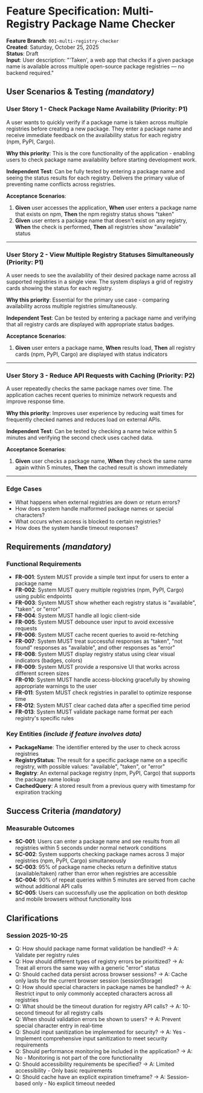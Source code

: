 # Feature Specification: Multi-Registry Package Name Checker

**Feature Branch**: `001-multi-registry-checker`  
**Created**: Saturday, October 25, 2025  
**Status**: Draft  
**Input**: User description: "'Taken', a web app that checks if a given package name is available across multiple open-source package registries — no backend required."

## User Scenarios & Testing *(mandatory)*

### User Story 1 - Check Package Name Availability (Priority: P1)

A user wants to quickly verify if a package name is taken across multiple registries before creating a new package. They enter a package name and receive immediate feedback on the availability status for each registry (npm, PyPI, Cargo).

**Why this priority**: This is the core functionality of the application - enabling users to check package name availability before starting development work.

**Independent Test**: Can be fully tested by entering a package name and seeing the status results for each registry. Delivers the primary value of preventing name conflicts across registries.

**Acceptance Scenarios**:

1. **Given** user accesses the application, **When** user enters a package name that exists on npm, **Then** the npm registry status shows "taken"
2. **Given** user enters a package name that doesn't exist on any registry, **When** the check is performed, **Then** all registries show "available" status

---

### User Story 2 - View Multiple Registry Statuses Simultaneously (Priority: P1)

A user needs to see the availability of their desired package name across all supported registries in a single view. The system displays a grid of registry cards showing the status for each registry.

**Why this priority**: Essential for the primary use case - comparing availability across multiple registries simultaneously.

**Independent Test**: Can be tested by entering a package name and verifying that all registry cards are displayed with appropriate status badges.

**Acceptance Scenarios**:

1. **Given** user enters a package name, **When** results load, **Then** all registry cards (npm, PyPI, Cargo) are displayed with status indicators

---

### User Story 3 - Reduce API Requests with Caching (Priority: P2)

A user repeatedly checks the same package names over time. The application caches recent queries to minimize network requests and improve response time.

**Why this priority**: Improves user experience by reducing wait times for frequently checked names and reduces load on external APIs.

**Independent Test**: Can be tested by checking a name twice within 5 minutes and verifying the second check uses cached data.

**Acceptance Scenarios**:

1. **Given** user checks a package name, **When** they check the same name again within 5 minutes, **Then** the cached result is shown immediately

---

### Edge Cases

- What happens when external registries are down or return errors?
- How does system handle malformed package names or special characters?
- What occurs when access is blocked to certain registries?
- How does the system handle timeout responses?

## Requirements *(mandatory)*

### Functional Requirements

- **FR-001**: System MUST provide a simple text input for users to enter a package name
- **FR-002**: System MUST query multiple registries (npm, PyPI, Cargo) using public endpoints
- **FR-003**: System MUST show whether each registry status is "available", "taken", or "error"
- **FR-004**: System MUST handle all logic client-side
- **FR-005**: System MUST debounce user input to avoid excessive requests
- **FR-006**: System MUST cache recent queries to avoid re-fetching 
- **FR-007**: System MUST treat successful responses as "taken", "not found" responses as "available", and other responses as "error"
- **FR-008**: System MUST display registry status using clear visual indicators (badges, colors)
- **FR-009**: System MUST provide a responsive UI that works across different screen sizes
- **FR-010**: System MUST handle access-blocking gracefully by showing appropriate warnings to the user
- **FR-011**: System MUST check registries in parallel to optimize response time
- **FR-012**: System MUST clear cached data after a specified time period
- **FR-013**: System MUST validate package name format per each registry's specific rules

### Key Entities *(include if feature involves data)*

- **PackageName**: The identifier entered by the user to check across registries
- **RegistryStatus**: The result for a specific package name on a specific registry, with possible values: "available", "taken", or "error"
- **Registry**: An external package registry (npm, PyPI, Cargo) that supports the package name lookup
- **CachedQuery**: A stored result from a previous query with timestamp for expiration tracking

## Success Criteria *(mandatory)*

### Measurable Outcomes

- **SC-001**: Users can enter a package name and see results from all registries within 5 seconds under normal network conditions
- **SC-002**: System supports checking package names across 3 major registries (npm, PyPI, Cargo) simultaneously
- **SC-003**: 95% of package name checks return a definitive status (available/taken) rather than error when registries are accessible
- **SC-004**: 90% of repeat queries within 5 minutes are served from cache without additional API calls
- **SC-005**: Users can successfully use the application on both desktop and mobile browsers without functionality loss

## Clarifications

### Session 2025-10-25

- Q: How should package name format validation be handled? → A: Validate per registry rules
- Q: How should different types of registry errors be prioritized? → A: Treat all errors the same way with a generic "error" status
- Q: Should cached data persist across browser sessions? → A: Cache only lasts for the current browser session (sessionStorage)
- Q: How should special characters in package names be handled? → A: Restrict input to only commonly accepted characters across all registries
- Q: What should be the timeout duration for registry API calls? → A: 10-second timeout for all registry calls
- Q: When should validation errors be shown to users? → A: Prevent special character entry in real-time
- Q: Should input sanitization be implemented for security? → A: Yes - Implement comprehensive input sanitization to meet security requirements
- Q: Should performance monitoring be included in the application? → A: No - Monitoring is not part of the core functionality
- Q: Should accessibility requirements be specified? → A: Limited accessibility - Only basic requirements
- Q: Should cache have an explicit expiration timeframe? → A: Session-based only - No explicit timeout needed

